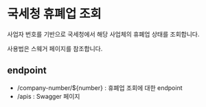 # 국세청 휴폐업 조회

사업자 번호를 기반으로 국세청에서 해당 사업체의 휴폐업 상태를 조회합니다.

사용법은 스웨거 페이지를 참조합니다.

## endpoint

* /company-number/${number} : 휴폐업 조회에 대한 endpoint
* /apis : Swagger 페이지


